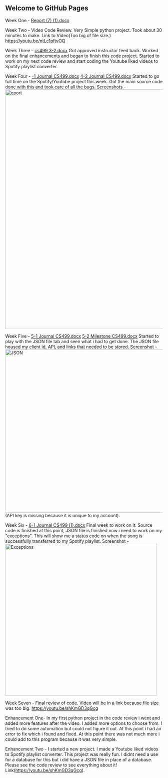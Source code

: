## Welcome to GitHub Pages

Week One - 
[Report (7) (1).docx](https://github.com/xentyler/bookish-engine/files/8997481/Report.7.1.docx)

Week Two -
Video Code Review. Very Simple python project. Took about 30 minutes to make. Link to Video(Too big of file size.) https://youtu.be/ntLc1pftvOQ

Week Three - 
[cs499 3-2.docx](https://github.com/xentyler/bookish-engine/files/8997502/cs499.3-2.docx)
Got approved instructor feed back. Worked on the final enhancements and began to finish this code project. Started to work on my next code review and start coding the Youtube liked videos to Spotify playlist converter.

Week Four - 
[-1 Journal CS499.docx](https://github.com/xentyler/bookish-engine/files/8997506/-1.Journal.CS499.docx)
[4-2 Journal CS499.docx](https://github.com/xentyler/bookish-engine/files/8997510/4-2.Journal.CS499.docx)
Started to go full time on the Spotify/Youtube project this week. Got the main source code done with this and took care of all the bugs.
Screenshots - <img width="764" alt="eport" src="https://user-images.githubusercontent.com/52945792/176089182-f05f7fc0-e235-43ca-a65d-cf7ee55c01a9.png">



Week Five -
[5-1 Journal CS499.docx](https://github.com/xentyler/bookish-engine/files/8997514/5-1.Journal.CS499.docx)
[5-2 Milestone CS499.docx](https://github.com/xentyler/bookish-engine/files/8997517/5-2.Milestone.CS499.docx)
Started to play with the JSON file tab and seen what i had to get done. The JSON file housed my client id, API, and links that needed to be stored.
Screenshot - <img width="521" alt="JSON" src="https://user-images.githubusercontent.com/52945792/176089391-e3e5ddc8-38b5-4e68-b14e-0ebd781ed1b0.png">
(API key is missing because it is unique to my account).


Week Six - 
[6-1 Journal CS499 (1).docx](https://github.com/xentyler/bookish-engine/files/8997519/6-1.Journal.CS499.1.docx)
Final week to work on it. Source code is finished at this point, JSON file is finished now i need to work on my "exceptions". This will show me a status code on when the song is successfully transferred to my Spotify playlist. 
Screenshot - <img width="485" alt="Exceptions" src="https://user-images.githubusercontent.com/52945792/176089604-b01b34ae-06ba-4b64-a9b2-da4102ff1ca4.png">


Week Seven - 
Final review of code. Video will be in a link because file size was too big. 
https://youtu.be/shKmGD3qGcg

Enhancement One-
In my first python project in the code review i went and added more features after the video. I added more options to choose from. I tried to do some automation but could not figure it out. At this point i had an error to fix which i found and fixed. At this point there was not much more i could add to this program because it was very simple.

Enhancement Two -
I started a new project. I made a Youtube liked videos to Spotify playlist converter. This project was really fun. I didnt need a use for a database for this but i did have a JSON file in place of a database. Please see the code review to see everything about it! Link(https://youtu.be/shKmGD3qGcg).
